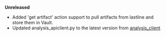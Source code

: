 **Unreleased**
* Added 'get artifact' action support to pull artifacts from lastline and store them in Vault.
* Updated analysis_apiclient.py to the latest version from [analysis_client](https://user.lastline.com/analysis/api-docs/html/analysis_client.html)